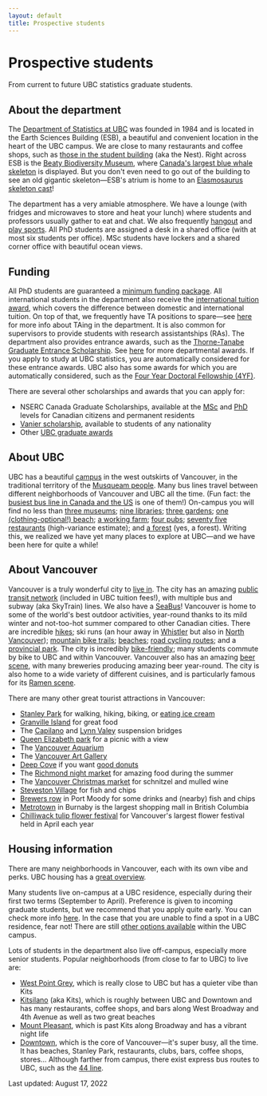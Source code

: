 ```yaml
---
layout: default
title: Prospective students
---
```


# Prospective students

From current to future UBC statistics graduate students.


## About the department

The [Department of Statistics at UBC](https://www.stat.ubc.ca/)
was founded in 1984 and is located in the Earth Sciences Building (ESB),
a beautiful and convenient location in the heart of the UBC campus.
We are close to many restaurants and coffee shops,
such as [those in the student building](https://visit.ubc.ca/eat-drink-and-stay/restaurants/food-courts/ams-nest-food-court/) (aka the Nest).
Right across ESB is the [Beaty Biodiversity Museum](https://beatymuseum.ubc.ca/),
where [Canada's largest blue whale skeleton](http://www.cetacea.ca/ubc-blue-whale.html) is displayed.
But you don't even need to go out of the building to see an old gigantic skeleton&mdash;ESB's atrium is home to an
[Elasmosaurus skeleton cast](https://science.ubc.ca/news/ubc-museum-welcomes-ancient-sea-monster)!

The department has a very amiable atmosphere.
We have a lounge (with fridges and microwaves to store and heat your lunch)
where students and professors usually gather to eat and chat.
We also frequently [hangout](/hangouts) and [play sports](/sports).
All PhD students are assigned a desk in a shared office
(with at most six students per office).
MSc students have lockers and a shared corner office with beautiful ocean views.



## Funding

All PhD students are guaranteed a
[minimum funding package](https://www.grad.ubc.ca/awards/minimum-funding-policy-phd-students).
All international students in the department also receive the
[international tuition award](https://www.grad.ubc.ca/awards/international-tuition-award),
which covers the difference between domestic and international tuition.
On top of that,
we frequently have TA positions to spare&mdash;see
[here](/ta) for more info about TAing in the department.
It is also common for supervisors to provide students with
research assistantships (RAs).
The department also provides entrance awards, such as the
[Thorne-Tanabe Graduate Entrance Scholarship](https://www.stat.ubc.ca/anona-thorne-and-takao-tanabe-graduate-entrance-scholarship).
See [here](https://www.stat.ubc.ca/award-descriptions) for more departmental awards.
If you apply to study at UBC statistics,
you are automatically considered for these entrance awards.
UBC also has some awards for which you are automatically considered,
such as the
[Four Year Doctoral Fellowship (4YF)](https://www.grad.ubc.ca/awards/four-year-doctoral-fellowship-4yf).

There are several other scholarships and awards that you can apply for:
- NSERC Canada Graduate Scholarships, available at the
[MSc](https://www.nserc-crsng.gc.ca/students-etudiants/pg-cs/cgsm-bescm_eng.asp)
and [PhD](https://www.nserc-crsng.gc.ca/students-etudiants/pg-cs/cgsd-bescd_eng.asp)
levels for Canadian citizens and permanent residents
- [Vanier scholarship](https://vanier.gc.ca/en/home-accueil.html),
available to students of any nationality
- Other [UBC graduate awards](https://www.grad.ubc.ca/scholarships-awards-funding/award-opportunities)



## About UBC

UBC has a beautiful [campus](https://www.ubc.ca/our-campuses/vancouver/)
in the west outskirts of Vancouver,
in the traditional territory of the [Musqueam people](http://www.musqueam.bc.ca/).
Many bus lines travel between different neighborhoods of
Vancouver and UBC all the time.
(Fun fact: the
[busiest bus line in Canada and the US](https://en.wikipedia.org/wiki/99_B-Line)
is one of them!)
On-campus you will find no less
than [three museums](https://visit.ubc.ca/see-and-do/museums-and-art-galleries/);
[nine libraries](https://students.ubc.ca/ubclife/which-ubc-library-you);
[three gardens](https://visit.ubc.ca/see-and-do/gardens-and-nature/);
[one (clothing-optional!) beach](https://visit.ubc.ca/see-and-do/gardens-and-nature/wreck-beach/);
[a working farm](https://ubcfarm.ubc.ca/);
[four pubs](https://wiki.ubc.ca/Bars_and_Pubs_on_Campus);
[seventy five restaurants](https://visit.ubc.ca/eat-drink-and-stay/restaurants/)
(high-variance estimate);
and [a forest](http://www.metrovancouver.org/services/parks/parks-greenways-reserves/pacific-spirit-regional-park)
(yes, a forest).
Writing this, we realized we have yet many places to explore at UBC&mdash;and
we have been here for quite a while!




<!--
## Funding

As per [UBC's guidelines](https://www.grad.ubc.ca/awards/minimum-funding-policy-phd-students),
all graduate students are offered at least $22,000CAD per year.
These come from a combination of scholarships, TAships, and RAships.
What this means is that the funding might be contingent on you
working as a TA, for example, but that the department guarantees
PhD students in the department are also offered tuition waivers.
-->


## About Vancouver

Vancouver is a truly wonderful city to
[live in](https://globalnews.ca/news/5055257/vancouver-third-quality-of-life/).
The city has an amazing
[public transit network](https://en.wikipedia.org/wiki/TransLink_(British_Columbia))
(included in UBC tuition fees!),
with multiple bus and subway (aka SkyTrain) lines.
We also have a [SeaBus](https://en.wikipedia.org/wiki/SeaBus)!
Vancouver is home to some of the world's best outdoor activities,
year-round thanks to its mild winter and not-too-hot summer
compared to other Canadian cities.
There are incredible [hikes](https://www.vancouvertrails.com/);
ski runs (an hour away in [Whistler](https://www.whistlerblackcomb.com/)
but also in [North Vancouver](https://www.vancouversnorthshore.com/activity/skiing-snowboarding/));
[mountain bike trails](https://www.whistler.com/activities/biking/);
[beaches](https://vancouver.ca/parks-recreation-culture/beaches.aspx);
[road cycling routes](https://coachpowell.ca/vancouver-cycling-routes/);
and a [provincial park](https://bcparks.ca/explore/parkpgs/garibaldi/).
The city is incredibly [bike-friendly](https://vancouver.ca/streets-transportation/cycling-routes-maps-and-trip-planner.aspx);
many students commute by bike to UBC and within Vancouver.
Vancouver also has an amazing
[beer scene](https://www.vancouverplanner.com/craft-beer-vancouver-your-complete-guide/),
with many breweries producing amazing beer year-round.
The city is also home to a wide variety of different cuisines,
and is particularly famous for its
[Ramen scene](https://nypost.com/2016/01/05/use-your-noodle-to-conquer-vancouvers-ramen-scene/).


There are many other great tourist attractions in Vancouver:
- [Stanley Park](https://vancouver.ca/parks-recreation-culture/stanley-park.aspx)
for walking, hiking, biking, or
[eating ice cream](https://prospectpoint.com/dining/)
- [Granville Island](https://granvilleisland.com/) for great food
- The [Capilano](https://www.capbridge.com/)
and [Lynn Valey](https://lynncanyon.ca/) suspension bridges
- [Queen Elizabeth park](https://vancouver.ca/parks-recreation-culture/queen-elizabeth-park.aspx) for a picnic with a view
- The [Vancouver Aquarium](https://www.vanaqua.org/)
- The [Vancouver Art Gallery](https://www.vanartgallery.bc.ca/)
- [Deep Cove](https://www.vancouversnorthshore.com/neighbourhood/deep-cove/)
if you want [good donuts](https://honeydoughnuts.com/)
- The [Richmond night market](https://richmondnightmarket.com/) for amazing food
during the summer
- The [Vancouver Christmas market](https://www.vancouverchristmasmarket.com/)
for schnitzel and mulled wine
- [Steveston Village](https://www.visitrichmondbc.com/things-to-do/steveston-village/)
for fish and chips
- [Brewers row](https://bcaletrail.ca/ale-trails/port-moody/) in Port Moody for some drinks and (nearby) fish and chips
- [Metrotown](https://metropolisatmetrotown.com/en/) in Burnaby is the largest shopping mall in British Columbia
- [Chilliwack tulip flower festival](https://vancouversbestplaces.com/events-calendar/festivals-and-events/tulips-of-the-valley/)
for Vancouver's largest flower festival held in April each year


## Housing information

There are many neighborhoods in Vancouver,
each with its own vibe and perks.
UBC housing has a
[great overview](https://vancouver.housing.ubc.ca/other-housing/off-campus-housing/).

Many students live on-campus at a UBC residence,
especially during their first two terms (September to April).
Preference is given to incoming graduate students,
but we recommend that you apply quite early.
You can check more info
[here](https://vancouver.housing.ubc.ca/getting-started/graduate-students/).
In the case that you are unable to find a spot in a UBC residence, fear not!
There are still
[other options available](https://vancouver.housing.ubc.ca/other-housing/more-campus-housing/)
within the UBC campus.

Lots of students in the department also live off-campus,
especially more senior students.
Popular neighborhoods (from close to far to UBC) to live are:
- [West Point Grey](https://vancouver.ca/news-calendar/point-grey.aspx),
which is really close to UBC but has a quieter vibe than Kits
- [Kitsilano](https://vancouver.ca/news-calendar/kitsilano.aspx)
(aka Kits), which is roughly between UBC and Downtown and has many
restaurants, coffee shops, and bars along West Broadway and 4th Avenue
as well as two great beaches
- [Mount Pleasant](https://vancouver.ca/news-calendar/mount-pleasant.aspx),
which is past Kits along Broadway and has a vibrant night life
- [Downtown](https://vancouver.ca/news-calendar/downtown.aspx),
which is the core of Vancouver&mdash;it's super busy, all the time.
It has beaches, Stanley Park, restaurants, clubs, bars, coffee shops,
stores...
Although farther from campus, there exist express bus routes to UBC,
such as the [44 line](https://translink.fandom.com/wiki/Route_44).


Last updated: August 17, 2022
